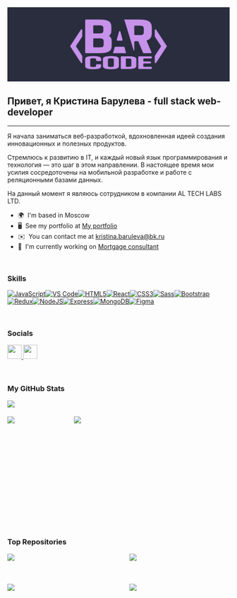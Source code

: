 <div width="100%" direction="row" align="center"><img src="https://github.com/mrsBarul/mrsBarul/blob/main/assets/logo.PNG"></div>

## Привет, я Кристина Барулева - full stack web-developer
-------------

Я начала заниматься веб-разработкой, вдохновленная идеей создания инновационных и полезных продуктов. 

Стремлюсь к развитию в IT, и каждый новый язык программирования и технология — это шаг в этом направлении. В настоящее время мои усилия сосредоточены на мобильной разработке и работе с реляционными базами данных. 

На данный момент я являюсь сотрудником в компании AL TECH LABS LTD. 

* 🌍  I'm based in Moscow
* 🖥️  See my portfolio at [My portfolio](http://telling-clumsy-brand.glitch.me/)
* ✉️  You can contact me at [kristina.baruleva@bk.ru](mailto:kristina.baruleva@bk.ru)
* 🚀  I'm currently working on [Mortgage consultant](http://mortage-cz.netlify.app/)

<br />

### Skills


<p align="left">
<a href="https://developer.mozilla.org/en-US/docs/Web/JavaScript" target="_blank" rel="noreferrer"><img src="https://raw.githubusercontent.com/danielcranney/readme-generator/main/public/icons/skills/javascript-colored.svg" width="36" height="36" alt="JavaScript" /></a><a href="https://code.visualstudio.com/" target="_blank" rel="noreferrer"><img src="https://raw.githubusercontent.com/danielcranney/readme-generator/main/public/icons/skills/visualstudiocode.svg" width="36" height="36" alt="VS Code" /></a><a href="https://developer.mozilla.org/en-US/docs/Glossary/HTML5" target="_blank" rel="noreferrer"><img src="https://raw.githubusercontent.com/danielcranney/readme-generator/main/public/icons/skills/html5-colored.svg" width="36" height="36" alt="HTML5" /></a><a href="https://reactjs.org/" target="_blank" rel="noreferrer"><img src="https://raw.githubusercontent.com/danielcranney/readme-generator/main/public/icons/skills/react-colored.svg" width="36" height="36" alt="React" /></a><a href="https://www.w3.org/TR/CSS/#css" target="_blank" rel="noreferrer"><img src="https://raw.githubusercontent.com/danielcranney/readme-generator/main/public/icons/skills/css3-colored.svg" width="36" height="36" alt="CSS3" /></a><a href="https://sass-lang.com/" target="_blank" rel="noreferrer"><img src="https://raw.githubusercontent.com/danielcranney/readme-generator/main/public/icons/skills/sass-colored.svg" width="36" height="36" alt="Sass" /></a><a href="https://getbootstrap.com/" target="_blank" rel="noreferrer"><img src="https://raw.githubusercontent.com/danielcranney/readme-generator/main/public/icons/skills/bootstrap-colored.svg" width="36" height="36" alt="Bootstrap" /></a><a href="https://redux.js.org/" target="_blank" rel="noreferrer"><img src="https://raw.githubusercontent.com/danielcranney/readme-generator/main/public/icons/skills/redux-colored.svg" width="36" height="36" alt="Redux" /></a><a href="https://nodejs.org/en/" target="_blank" rel="noreferrer"><img src="https://raw.githubusercontent.com/danielcranney/readme-generator/main/public/icons/skills/nodejs-colored.svg" width="36" height="36" alt="NodeJS" /></a><a href="https://expressjs.com/" target="_blank" rel="noreferrer"><img src="https://raw.githubusercontent.com/danielcranney/readme-generator/main/public/icons/skills/express-colored.svg" width="36" height="36" alt="Express" /></a><a href="https://www.mongodb.com/" target="_blank" rel="noreferrer"><img src="https://raw.githubusercontent.com/danielcranney/readme-generator/main/public/icons/skills/mongodb-colored.svg" width="36" height="36" alt="MongoDB" /></a><a href="https://www.figma.com/" target="_blank" rel="noreferrer"><img src="https://raw.githubusercontent.com/danielcranney/readme-generator/main/public/icons/skills/figma-colored.svg" width="36" height="36" alt="Figma" /></a>
</p><br />


### Socials

<p align="left"> <a href="https://www.github.com/mrsBarul" target="_blank" rel="noreferrer"> <picture> <source media="(prefers-color-scheme: dark)" srcset="https://raw.githubusercontent.com/danielcranney/readme-generator/main/public/icons/socials/github-dark.svg" /> <source media="(prefers-color-scheme: light)" srcset="https://raw.githubusercontent.com/danielcranney/readme-generator/main/public/icons/socials/github.svg" /> <img src="https://raw.githubusercontent.com/danielcranney/readme-generator/main/public/icons/socials/github.svg" width="32" height="32" /> </picture> </a> <a href="http://www.instagram.com/mrs.barul" target="_blank" rel="noreferrer"> <picture> <source media="(prefers-color-scheme: dark)" srcset="https://raw.githubusercontent.com/danielcranney/readme-generator/main/public/icons/socials/instagram-dark.svg" /> <source media="(prefers-color-scheme: light)" srcset="https://raw.githubusercontent.com/danielcranney/readme-generator/main/public/icons/socials/instagram.svg" /> <img src="https://raw.githubusercontent.com/danielcranney/readme-generator/main/public/icons/socials/instagram.svg" width="32" height="32" /> </picture> </a></p>

 <br />

### My GitHub Stats

<div width="100%" direction="row" align="left"><img width="64%" src="https://github-profile-summary-cards.vercel.app/api/cards/profile-details?username=mrsBarul&theme=material_palenight"></div>
<br />
<div width="100%" align="center"><img padding="4px" align="left" width="30%" src="https://github-profile-summary-cards.vercel.app/api/cards/repos-per-language?username=mrsBarul&theme=material_palenight">
<img align="left" padding="0"  width="30%" src="https://github-profile-summary-cards.vercel.app/api/cards/most-commit-language?username=mrsBarul&theme=material_palenight"></div>

 <br /><br /><br /><br /><br /><br /><br />
  <br /><br /><br /><br /><br /><br /><br />


### Top Repositories

<div width="100%" align="center"><a href="https://github.com/mrsBarul/epsaver-frontend " align="left"><img align="left" width="45%" src="https://github-readme-stats.vercel.app/api/pin/?username=mrsBarul&repo=epsaver-frontend &title_color=0891b2&text_color=ffffff&icon_color=0891b2&bg_color=1c1917&hide_border=true&locale=en" /></a><a href="https://github.com/mrsBarul/epsaver-backend " align="right"><img align="right" width="45%" src="https://github-readme-stats.vercel.app/api/pin/?username=mrsBarul&repo=epsaver-backend &title_color=0891b2&text_color=ffffff&icon_color=0891b2&bg_color=1c1917&hide_border=true&locale=en" /></a></div><br /><br /><br /><br />


<div width="100%" align="center"><a href="https://github.com/mrsBarul/DOOR-TO-DOOR " align="left"><img align="left" width="45%" src="https://github-readme-stats.vercel.app/api/pin/?username=mrsBarul&repo=DOOR-TO-DOOR &title_color=0891b2&text_color=ffffff&icon_color=0891b2&bg_color=1c1917&hide_border=true&locale=en" /></a><a href="https://github.com/mrsBarul/Stop-Boring " align="right"><img align="right" width="45%" src="https://github-readme-stats.vercel.app/api/pin/?username=mrsBarul&repo=Stop-Boring &title_color=0891b2&text_color=ffffff&icon_color=0891b2&bg_color=1c1917&hide_border=true&locale=en" /></a></div>